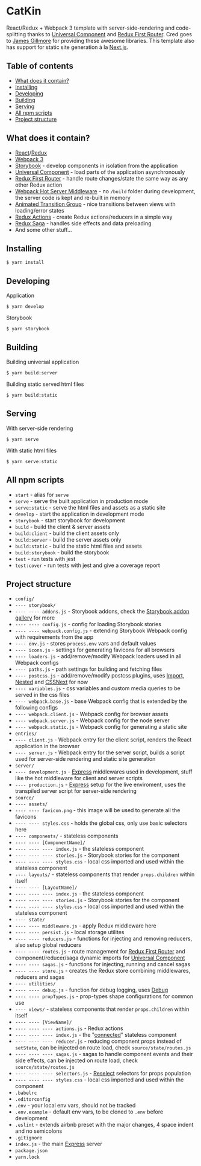 # CatKin

React/Redux + Webpack 3 template with server-side-rendering and code-splitting thanks to [Universal Component](https://github.com/faceyspacey/react-universal-component) and [Redux First Router](https://github.com/faceyspacey/redux-first-router). Cred goes to [James Gillmore](https://github.com/faceyspacey) for providing these awesome libraries. This template also has support for static site generation á la [Next.js](https://github.com/zeit/next.js/).

## Table of contents

* [What does it contain?](#what-does-it-contain)
* [Installing](#installing)
* [Developing](#developing)
* [Building](#building)
* [Serving](#serving)
* [All npm scripts](#all-npm-scripts)
* [Project structure](#project-structure)

## What does it contain?

* [React](https://github.com/facebook/react)/[Redux](https://github.com/reactjs/redux)
* [Webpack 3](https://github.com/webpack/webpack)
* [Storybook](https://github.com/storybooks/storybook) - develop components in isolation from the application
* [Universal Component](https://github.com/faceyspacey/react-universal-component) - load parts of the application asynchronously
* [Redux First Router](https://github.com/faceyspacey/redux-first-router) - handle route changes/state the same way as any other Redux action
* [Webpack Hot Server Middleware](https://github.com/60frames/webpack-hot-server-middleware) - no `/build` folder during development, the server code is kept and re-built in memory
* [Animated Transition Group](https://github.com/faceyspacey/animated-transition-group) - nice transitions between views with loading/error states
* [Redux Actions](https://github.com/reduxactions/redux-actions) - create Redux actions/reducers in a simple way
* [Redux Saga](https://github.com/redux-saga/redux-saga) - handles side effects and data preloading
* And some other stuff...

## Installing

```
$ yarn install
```

## Developing

Application
```
$ yarn develop
```

Storybook
```
$ yarn storybook
```

## Building

Building universal application
```
$ yarn build:server
```

Building static served html files
```
$ yarn build:static
```

## Serving

With server-side rendering
```
$ yarn serve
```

With static html files
```
$ yarn serve:static
```

## All npm scripts

* `start` - alias for `serve`
* `serve` - serve the built application in production mode
* `serve:static` - serve the html files and assets as a static site
* `develop` - start the application in development mode
* `storybook` - start storybook for development
* `build` - build the client & server assets
* `build:client` - build the client assets only
* `build:server` - build the server assets only
* `build:static` - build the static html files and assets
* `build:storybook` - build the storybook
* `test` - run tests with jest
* `test:cover` - run tests with jest and give a coverage report

## Project structure

* `config/`
* `---- storybook/`
* `---- ---- addons.js` - Storybook addons, check the [Storybook addon gallery](https://storybook.js.org/addons/addon-gallery/) for more
* `---- ---- config.js` - config for loading Storybook stories
* `---- ---- webpack.config.js` - extending Storybook Webpack config with requirements from the app
* `---- env.js` - stores `process.env` vars and default values
* `---- icons.js` - settings for generating favicons for all browsers
* `---- loaders.js` - add/remove/modify Webpack loaders used in all Webpack configs
* `---- paths.js` - path settings for building and fetching files
* `---- postcss.js` - add/remove/modify postcss plugins, uses [Import](https://github.com/postcss/postcss-import), [Nested](https://github.com/postcss/postcss-nested) and [CSSNext](https://github.com/MoOx/postcss-cssnext) for now
* `---- variables.js` - css variables and custom media queries to be served in the css files
* `---- webpack.base.js` - base Webpack config that is extended by the following configs
* `---- webpack.client.js` - Webpack config for browser assets
* `---- webpack.server.js` - Webpack config for the node server
* `---- webpack.static.js` - Webpack config for generating a static site
* `entries/`
* `---- client.js` - Webpack entry for the client script, renders the React application in the browser
* `---- server.js` - Webpack entry for the server script, builds a script used for server-side rendering and static site generation
* `server/`
* `---- development.js` - [Express](http://expressjs.com/) middlewares used in development, stuff like the hot middleware for client and server scripts
* `---- production.js` - [Express](http://expressjs.com/) setup for the live enviroment, uses the transpiled server script for server-side rendering
* `source/`
* `---- assets/`
* `---- ---- favicon.png` - this image will be used to generate all the favicons
* `---- ---- styles.css` - holds the global css, only use basic selectors here
* `---- components/` - stateless components
* `---- ---- [ComponentName]/`
* `---- ---- ---- index.js` - the stateless component
* `---- ---- ---- stories.js` - Storybook stories for the component
* `---- ---- ---- styles.css` - local css imported and used within the stateless component
* `---- layouts/` - stateless components that render `props.children` within itself
* `---- ---- [LayoutName]/`
* `---- ---- ---- index.js` - the stateless component
* `---- ---- ---- stories.js` - Storybook stories for the component
* `---- ---- ---- styles.css` - local css imported and used within the stateless component
* `---- state/`
* `---- ---- middleware.js` - apply Redux middleware here
* `---- ---- persist.js` - local storage utilites
* `---- ---- reducers.js` - functions for injecting and removing reducers, also setup global reducers
* `---- ---- routes.js` - route management for [Redux First Router](https://github.com/faceyspacey/redux-first-router) and component/reducer/saga dynamic imports for [Universal Component](https://github.com/faceyspacey/react-universal-component)
* `---- ---- sagas.js` - functions for injecting, running and cancel sagas
* `---- ---- store.js` - creates the Redux store combining middlewares, reducers and sagas
* `---- utilities/`
* `---- ---- debug.js` - function for debug logging, uses [Debug](https://github.com/visionmedia/debug)
* `---- ---- propTypes.js` - prop-types shape configurations for common use
* `---- views/` - stateless components that render `props.children` within itself
* `---- ---- [ViewName]/`
* `---- ---- ---- actions.js` - Redux actions
* `---- ---- ---- index.js` - the "[connected](https://github.com/reactjs/react-redux/blob/master/docs/api.md#connectmapstatetoprops-mapdispatchtoprops-mergeprops-options)" stateless component
* `---- ---- ---- reducer.js` - reducing component props instead of `setState`, can be injected on route load, check `source/state/routes.js`
* `---- ---- ---- sagas.js` - sagas to handle component events and their side effects, can be injected on route load, check `source/state/routes.js`
* `---- ---- ---- selectors.js` - [Reselect](https://github.com/reactjs/reselect) selectors for props population
* `---- ---- ---- styles.css` - local css imported and used within the component
* `.babelrc`
* `.editorconfig`
* `.env` - your local env vars, should not be tracked
* `.env.example` - default env vars, to be cloned to `.env` before development
* `.eslint` - extends airbnb preset with the major changes, 4 space indent and no semicolons
* `.gitignore`
* `index.js` - the main [Express](http://expressjs.com/) server
* `package.json`
* `yarn.lock`
